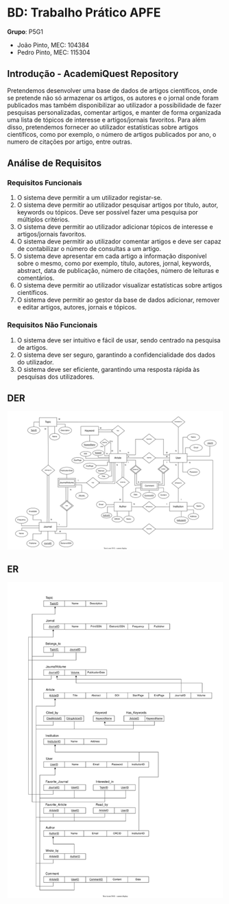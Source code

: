 # BD: Trabalho Prático APFE

**Grupo**: P5G1
- João Pinto, MEC: 104384
- Pedro Pinto, MEC: 115304

## Introdução - AcademiQuest Repository
 
Pretendemos desenvolver uma base de dados de artigos científicos, onde se pretende não só armazenar os artigos, os autores e o jornal onde foram publicados mas também disponibilizar ao utilizador a possibilidade de fazer pesquisas personalizadas, comentar artigos, e manter de forma organizada uma lista de tópicos de interesse e artigos/jornais favoritos. Para além disso, pretendemos fornecer ao utilizador estatísticas sobre artigos científicos, como por exemplo, o número de artigos publicados por ano, o numero de citações por artigo, entre outras.

## ​Análise de Requisitos

### Requisitos Funcionais
1. O sistema deve permitir a um utilizador registar-se.
2. O sistema deve permitir ao utilizador pesquisar artigos por título, autor, keywords ou tópicos. Deve ser possível fazer uma pesquisa por múltiplos critérios.
3. O sistema deve permitir ao utilizador adicionar tópicos de interesse e artigos/jornais favoritos.
4. O sistema deve permitir ao utilizador comentar artigos e deve ser capaz de contabilizar o número de consultas a um artigo.
5. O sistema deve apresentar em cada artigo a informação disponível sobre o mesmo, como por exemplo, título, autores, jornal, keywords, abstract, data de publicação, número de citações, número de leituras e comentários. 
6. O sistema deve permitir ao utilizador visualizar estatísticas sobre artigos científicos.
7. O sistema deve permitir ao gestor da base de dados adicionar, remover e editar artigos, autores, jornais e tópicos.

### Requisitos Não Funcionais
1. O sistema deve ser intuitivo e fácil de usar, sendo centrado na pesquisa de artigos.
2. O sistema deve ser seguro, garantindo a confidencialidade dos dados do utilizador.
3. O sistema deve ser eficiente, garantindo uma resposta rápida às pesquisas dos utilizadores.

## DER


![DER Diagram!](der.svg "AnImage")

## ER

![ER Diagram!](er.svg "AnImage")